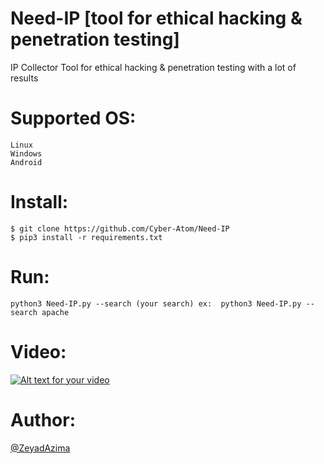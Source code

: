 # Need-IP [tool for ethical hacking & penetration testing]
IP Collector Tool for ethical hacking & penetration testing with a lot of results

# Supported OS:
```
Linux
Windows
Android
```

# Install:
```
$ git clone https://github.com/Cyber-Atom/Need-IP
$ pip3 install -r requirements.txt
```

# Run:
```
python3 Need-IP.py --search (your search) ex:  python3 Need-IP.py --search apache
```

# Video:
[![Alt text for your video](https://img.youtube.com/vi/oP6s5jg1n70/0.jpg)](https://youtu.be/oP6s5jg1n70)

# Author:
<a href="https://www.facebook.com/elkingzeyad.azeem">@ZeyadAzima</a>
